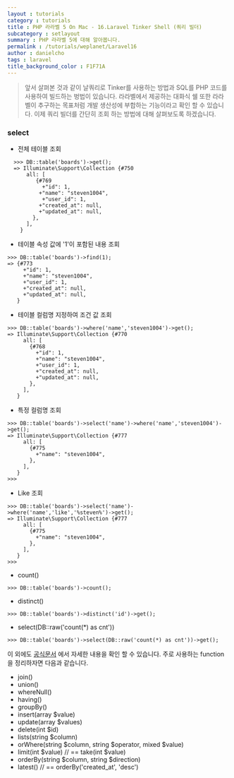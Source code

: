 ```yaml
---
layout : tutorials
category : tutorials
title : PHP 라라벨 5 On Mac - 16.Laravel Tinker Shell (쿼리 빌더)
subcategory : setlayout
summary : PHP 라라벨 5에 대해 알아봅니다.
permalink : /tutorials/weplanet/Laravel16
author : danielcho
tags : laravel
title_background_color : F1F71A
---
```






> 앞서 살펴본 것과 같이 날쿼리로 Tinker를 사용하는 방법과 SQL를 PHP 코드를 사용하여 빌드하는 벙법이 있습니다. 라라벨에서 제공하는 대화식 쉘 또한 라라벨이 추구하는 목표처럼 개발 생산성에 부합하는 기능이라고 확인 할 수 있습니다.
이제 쿼리 빌더를 간단히 조회 하는 방법에 대해 살펴보도록 하겠습니다.

### select

* 전체 테이블 조회

```
  >>> DB::table('boards')->get();
  => Illuminate\Support\Collection {#750
      all: [
         {#769
           +"id": 1,
          +"name": "steven1004",
           +"user_id": 1,
          +"created_at": null,
          +"updated_at": null,
        },
      ],
    }
```

* 테이블 속성 값에 '1'이 포함된 내용 조회

```
>>> DB::table('boards')->find(1);
=> {#773
     +"id": 1,
     +"name": "steven1004",
     +"user_id": 1,
     +"created_at": null,
     +"updated_at": null,
   }
```

* 테이블 컬럼명 지정하여 조건 값 조회

```
>>> DB::table('boards')->where('name','steven1004')->get();
=> Illuminate\Support\Collection {#770
     all: [
       {#768
         +"id": 1,
         +"name": "steven1004",
         +"user_id": 1,
         +"created_at": null,
         +"updated_at": null,
       },
     ],
   }
```

* 특정 컬럼명 조회

```
>>> DB::table('boards')->select('name')->where('name','steven1004')->get();
=> Illuminate\Support\Collection {#777
     all: [
       {#775
         +"name": "steven1004",
       },
     ],
   }
>>>
```

* Like 조회

```
>>> DB::table('boards')->select('name')->where('name','like','%steven%')->get();
=> Illuminate\Support\Collection {#777
     all: [
       {#775
         +"name": "steven1004",
       },
     ],
   }
>>>
```

* count()

```
>>> DB::table('boards')->count();
```

* distinct()

```
>>> DB::table('boards')->distinct('id')->get();
```

* select(DB::raw('count(*) as cnt'))

```
>>> DB::table('boards')->select(DB::raw('count(*) as cnt'))->get();
```

이 외에도 [공식문서](http://psysh.org/) 에서 자세한 내용을 확인 할 수 있습니다. 주로 사용하는 function 을 정리하자면 다음과 같습니다.

* join()
* union()
* whereNull()
* having()
* groupBy()
* insert(array $value)
* update(array $values)
* delete(int $id)
* lists(string $column)
* orWhere(string $column, string $operator, mixed $value)
* limit(int $value) // == take(int $value)
* orderBy(string $column, string $direction)
* latest() // == orderBy('created_at', 'desc')
